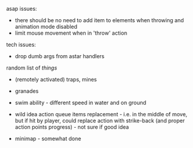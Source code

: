 asap issues:
 - there should be no need to add item to elements when throwing and animation mode disabled
 - limit mouse movement when in 'throw' action

tech issues:
 - drop dumb args from astar handlers

random list of *things*
 - (remotely activated) traps, mines
 - granades

 - swim ability - different speed in water and on ground
 - wild idea action queue items replacement - i.e. in the middle of move, but if hit by player, could replace action with strike-back (and proper action points progress) - not sure if good idea

 - minimap - somewhat done
